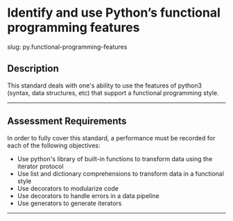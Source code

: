 
# Identify and use Python’s functional programming features

slug: py.functional-programming-features

## Description
This standard deals with one's ability to use the features of python3 (syntax, data structures, etc) that support a functional programming style.

---
## Assessment Requirements
In order to fully cover this standard, a performance must be recorded for each of the following objectives:

- Use python's library of built-in functions to transform data using the iterator protocol
- Use list and dictionary comprehensions to transform data in a functional style
- Use decorators to modularize code
- Use decorators to handle errors in a data pipeline
- Use generators to generate iterators

---
